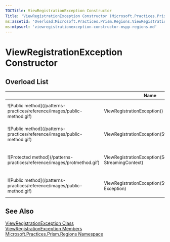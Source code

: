 ```yaml
---
TOCTitle: ViewRegistrationException Constructor
Title: 'ViewRegistrationException Constructor (Microsoft.Practices.Prism.Regions)'
ms:assetid: 'Overload:Microsoft.Practices.Prism.Regions.ViewRegistrationException.\#ctor'
ms:mtpsurl: 'viewregistrationexception-constructor-mspp-regions.md'
---
```


# ViewRegistrationException Constructor

## Overload List

<table>

<thead>
<tr class="header">
<th> </th>
<th>Name</th>
<th>Description</th>
</tr>
</thead>
<tbody>
<tr class="odd">
<td>![Public method](/patterns-practices/reference/images/public-method.gif)</td>
<td>ViewRegistrationException()</td>
<td><div class="summary">
Initializes a new instance of the [ViewRegistrationException](/patterns-practices/reference/viewregistrationexception-class-mspp-regions) class.
</div></td>
</tr>
<tr class="even">
<td>![Public method](/patterns-practices/reference/images/public-method.gif)</td>
<td>ViewRegistrationException(String)</td>
<td><div class="summary">
Initializes a new instance of the [ViewRegistrationException](/patterns-practices/reference/viewregistrationexception-class-mspp-regions) class.
</div></td>
</tr>
<tr class="odd">
<td>![Protected method](/patterns-practices/reference/images/protmethod.gif)</td>
<td>ViewRegistrationException(SerializationInfo, StreamingContext)</td>
<td><div class="summary">
Initializes a new instance of the [ViewRegistrationException](/patterns-practices/reference/viewregistrationexception-class-mspp-regions) class with serialized data.
</div></td>
</tr>
<tr class="even">
<td>![Public method](/patterns-practices/reference/images/public-method.gif)</td>
<td>ViewRegistrationException(String, Exception)</td>
<td><div class="summary">
Initializes a new instance of the [ViewRegistrationException](/patterns-practices/reference/viewregistrationexception-class-mspp-regions) class.
</div></td>
</tr>
</tbody>
</table>

## See Also

[ViewRegistrationException Class](/patterns-practices/reference/viewregistrationexception-class-mspp-regions)<br/>
[ViewRegistrationException Members](/patterns-practices/reference/viewregistrationexception-members-mspp-regions)<br/>
[Microsoft.Practices.Prism.Regions Namespace](/patterns-practices/reference/mspp-regions-namespace)